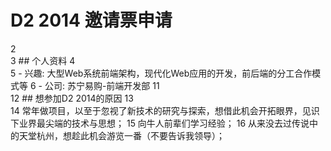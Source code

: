 # D2 2014 邀请票申请
2	
3	## 个人资料
4	
5	- 兴趣: 大型Web系统前端架构，现代化Web应用的开发，前后端的分工合作模式等
6	- 公司: 苏宁易购-前端开发部
11	
12	## 想参加D2 2014的原因
13	
14	常年做项目，以至于忽视了新技术的研究与探索，想借此机会开拓眼界，见识下业界最尖端的技术与思想；
15  向牛人前辈们学习经验；
16  从来没去过传说中的天堂杭州，想趁此机会游览一番（不要告诉我领导）；
